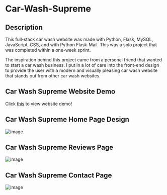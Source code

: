 # Car-Wash-Supreme
## Description
This full-stack car wash website was made with Python, Flask, MySQL, JavaScript, CSS, and with Python Flask-Mail. This was a solo project that was completed within a one-week sprint.

The inspiration behind this project came from a personal friend that wanted to start a car wash business. I put in a lot of care into the front-end design
to provide the user with a modern and visually pleasing car wash website that stands out from other car wash websites.

## Car Wash Supreme Website Demo 
Click [this](https://youtu.be/OIDUvpLntOA) to view website demo!

## Car Wash Supreme Home Page Design
![image](https://user-images.githubusercontent.com/108560020/210034706-3209b0c4-cd40-43bc-9caa-5fdec9a14edf.png)

## Car Wash Supreme Reviews Page
![image](https://user-images.githubusercontent.com/108560020/210035803-ef8459b6-5f2e-4847-beff-6c34c2d26232.png)
 
 ## Car Wash Supreme Contact Page
 ![image](https://user-images.githubusercontent.com/108560020/210035860-c112bcba-cc22-4b79-bbfc-436645311cc5.png)

